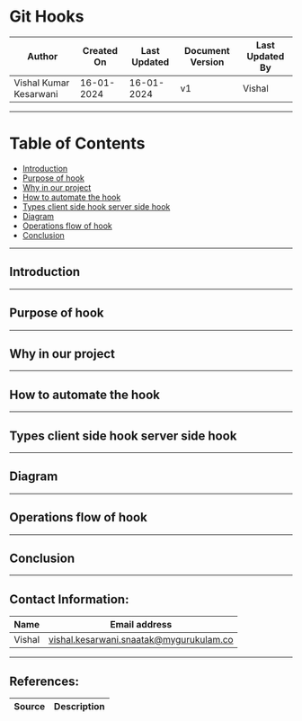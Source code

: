 # Git Hooks 
| Author                 | Created On | Last Updated | Document Version | Last Updated By |
| ---------------------- | ---------- | ------------ | ---------------- | --------------- |
| Vishal Kumar Kesarwani | 16-01-2024 | 16-01-2024   | v1               | Vishal |
***
# Table of Contents
+ [Introduction](#Introduction)
+ [Purpose of hook](#Purpose_of_hook)
+ [Why in our project](#Why_in_our_project)
+ [How to automate the hook](#How_to_automate_the_hook)
+ [Types client side hook server side hook](#Types_client_side_hook_server_side_hook)
+ [Diagram](#Diagram)
+ [Operations flow of hook](#Operations_flow_of_hook)
+ [Conclusion](#Conclusion)
***
## Introduction
***
## Purpose of hook
***
## Why in our project
***
## How to automate the hook
***
## Types client side hook server side hook
***
## Diagram
***
## Operations flow of hook
***
## Conclusion
***

## Contact Information:
| Name | Email address |
| ---- | ------------- |
| Vishal | vishal.kesarwani.snaatak@mygurukulam.co |

***
## References:
| Source | Description |
| ------ | ----------- |
